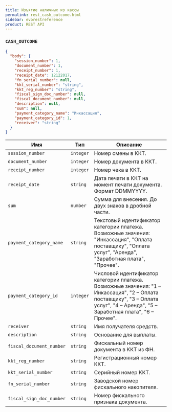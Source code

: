 ```yaml
---
title: Изъятие наличных из кассы
permalink: rest_cash_outcome.html
sidebar: evorestreference
product: REST API
---
```


### `CASH_OUTCOME`

```json
{
  "body": {
    "session_number": 1,
    "document_number": 1,
    "receipt_number": 1,
    "receipt_date": 12122017,
    "fn_serial_number": null,
    "kkt_serial_number": "string",
    "kkt_reg_number": "string",
    "fiscal_sign_doc_number": null,
    "fiscal_document_number": null,
    "description": null,
    "sum": null,
    "payment_category_name": "Инкассация",
    "payment_category_id": 1,
    "receiver": "string"
  }
}
```

Имя  | Тип  | Описание
-----|------|--------------
`session_number`|`integer`|Номер смены в ККТ.
`document_number`|`integer`|Номер документа в ККТ.
`receipt_number`|`integer`|Номер чека в ККТ.
`receipt_date`|`string`| Дата печати в ККТ на момент печати документа. Формат DDMMYYYY.
`sum`|`number`|Сумма для внесения. До двух знаков в дробной части.
`payment_category_name`|`string`|Текстовый идентификатор категории платежа. Возможные значения: "Инкассация", "Оплата поставщику", "Оплата услуг", "Аренда", "Заработная плата", "Прочее".
`payment_category_id`|`integer`|Числовой идентификатор категории платежа. Возможные значения: "1 – Инкассация", "2 – Оплата поставщику", "3 – Оплата услуг", "4 – Аренда", "5 – Заработная плата", "6 – Прочее".
`receiver`|`string`|Имя получателя средств.
`description`|`string`|Основание для выплаты.
`fiscal_document_number`|`string`|Фискальный номер документа в ККТ из ФН.
`kkt_reg_number`|`string`|Регистрационный номер ККТ.
`kkt_serial_number`|`string`|Серийный номер ККТ.
`fn_serial_number`|`string`|Заводской номер фискального накопителя.
`fiscal_sign_doc_number`|`string`|Номер фискального признака документа.
